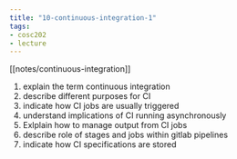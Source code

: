 ```yaml
---
title: "10-continuous-integration-1"
tags: 
- cosc202 
- lecture
---
```


[[notes/continuous-integration]]

1. explain the term continuous integration
2. describe different purposes for CI
3. indicate how CI jobs are usually triggered
4. understand implications of CI running asynchronously
5. Exlplain how to manage output from CI jobs
6. describe role of stages and jobs within gitlab pipelines
7. indicate how CI specifications are stored